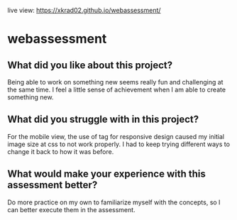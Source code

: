 live view: https://xkrad02.github.io/webassessment/

# webassessment

## What did you like about this project?
Being able to work on something new seems really fun and challenging at the same time. I feel a little sense of achievement when I am able to create something new.

## What did you struggle with in this project?
For the mobile view, the use of <picture> tag for responsive design caused my initial image size at css to not work properly. I had to keep trying different ways to change it back to how it was before.
  
## What would make your experience with this assessment better?
Do more practice on my own to familiarize myself with the concepts, so I can better execute them in the assessment.

